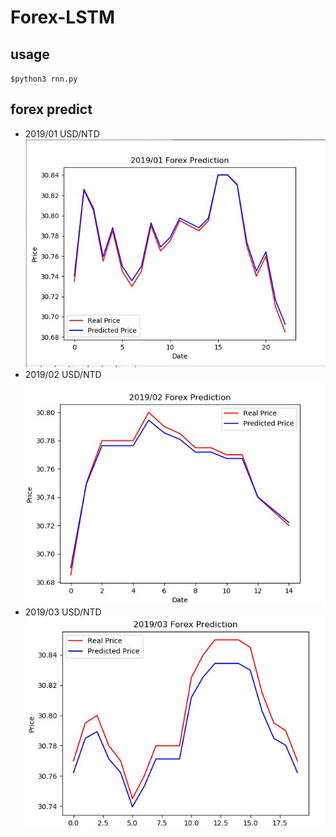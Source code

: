 # Forex-LSTM

## usage
`$python3 rnn.py`

## forex predict
- 2019/01 USD/NTD
![](./assets/201901_forex_predict.JPG)
- 2019/02 USD/NTD
![](./assets/201902_forex_predict.JPG)
- 2019/03 USD/NTD
![](./assets/201903_forex_predict.JPG)
